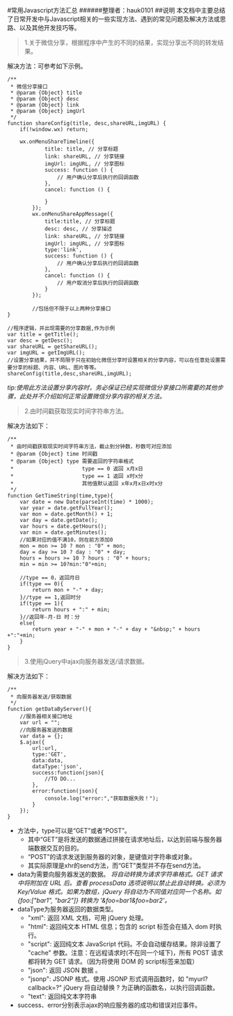 #常用Javascript方法汇总
######整理者：hauk0101
##说明
本文档中主要总结了日常开发中与Javascript相关的一些实现方法、遇到的常见问题及解决方法或思路、以及其他开发技巧等。
>1.关于微信分享，根据程序中产生的不同的结果，实现分享出不同的转发结果。

解决方法：可参考如下示例。
	
	/**
	 * 微信分享接口
	 * @param {Object} title
	 * @param {Object} desc
	 * @param {Object} link
	 * @param {Object} imgUrl
	 */
	function shareConfig(title, desc,shareURL,imgURL) {
		if(!window.wx) return;	
	
		wx.onMenuShareTimeline({
			    title: title, // 分享标题
			    link: shareURL, // 分享链接
			    imgUrl: imgURL, // 分享图标
			    success: function () { 
			        // 用户确认分享后执行的回调函数
			    },
			    cancel: function () { 
			        
			    }
			});
			wx.onMenuShareAppMessage({
			    title:title, // 分享标题
			    desc: desc, // 分享描述
			    link: shareURL, // 分享链接
			    imgUrl: imgURL, // 分享图标
			    type:'link',
			    success: function () { 
			        // 用户确认分享后执行的回调函数
			    },
			    cancel: function () { 
			        // 用户取消分享后执行的回调函数
			    }
			});
			
			//包括但不限于以上两种分享接口
	}
	
	//程序逻辑，并出现需要的分享数据,作为示例
	var title = getTitle();
	var desc = getDesc();
	var shareURL = getShareURL();
	var imgURL = getImgURL();
	//设置分享结果，并不局限于只在初始化微信分享时设置相关的分享内容，可以在任意处设置需要分享的标题、内容、URL、图片等等。
	shareConfig(title,desc,shareURL,imgURL);
	
_tip:使用此方法设置分享内容时，务必保证已经实现微信分享接口所需要的其他步骤，此处并不介绍如何正常设置微信分享内容的相关方法。_

>2.由时间戳获取现实时间字符串方法。

解决方法如下：

	/**
	 * 由时间戳获取现实时间字符串方法，截止到分钟数，秒数可对应添加
	 * @param {Object} time 时间戳
	 * @param {Object} type 需要返回的字符串格式
	 * 						type == 0 返回 x月x日
	 * 						type == 1 返回 x时x分
	 * 						其他值默认返回 x年x月x日x时x分
	 */
	function GetTimeString(time,type){
		var date = new Date(parseInt(time) * 1000);
		var year = date.getFullYear();
		var mon = date.getMonth() + 1;
		var day = date.getDate();
		var hours = date.getHours();
		var min = date.getMinutes();
		//如果对应的值不满10，则在前方添加0
		mon = mon >= 10 ? mon : "0" + mon;	
		day = day >= 10 ? day : "0" + day;
		hours = hours >= 10 ? hours : "0" + hours;
		min = min >= 10?min:"0"+min;
		
		//type == 0，返回月日
		if(type == 0){
			return mon + "-" + day;
		}//type == 1,返回时分
		if(type == 1){
			return hours + ":" + min;
		}//返回年-月-日 时：分
		else{
			return year + "-" + mon + "-" + day + "&nbsp;" + hours +":"+min;
		}
	}
		

>3.使用jQuery中ajax向服务器发送/请求数据。

解决方法如下：

	/**
	 * 向服务器发送/获取数据
	 */
	function getDataByServer(){
		//服务器相关接口地址
		var url = "";
		//向服务器发送的数据
		var data = {};
		$.ajax({
			url:url,
			type:'GET',	
			data:data,
			dataType:'json',
			success:function(json){			
				//TO DO...
			},
			error:function(json){
				console.log("error:","获取数据失败！");
			}
		});
	}	

* 方法中，type可以是“GET”或者“POST”。
	* 其中“GET”是将发送的数据通过拼接在请求地址后，以达到前端与服务器端数据交互的目的。
	* “POST”的请求发送到服务器的对象，是键值对字符串或对象。
	* 其实际原理是xhr的send方法，而“GET”类型并不存在send方法。
* data为需要向服务器发送的数据。
	_将自动转换为请求字符串格式。GET 请求中将附加在 URL 后。查看 processData 选项说明以禁止此自动转换。必须为 Key/Value 格式。如果为数组，jQuery 将自动为不同值对应同一个名称。如 {foo:["bar1", "bar2"]} 转换为 '&foo=bar1&foo=bar2'。_
* dataType为服务器返回的数据类型。
	* "xml": 返回 XML 文档，可用 jQuery 处理。
	* "html": 返回纯文本 HTML 信息；包含的 script 标签会在插入 dom 时执行。
	* "script": 返回纯文本 JavaScript 代码。不会自动缓存结果。除非设置了 "cache" 参数。注意：在远程请求时(不在同一个域下)，所有 POST 请求都将转为 GET 请求。（因为将使用 DOM 的 script标签来加载）
	* "json": 返回 JSON 数据 。
	* "jsonp": JSONP 格式。使用 JSONP 形式调用函数时，如 "myurl?callback=?" jQuery 将自动替换 ? 为正确的函数名，以执行回调函数。
	* "text": 返回纯文本字符串
* success、error分别表示ajax的响应服务器的成功和错误对应事件。
